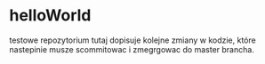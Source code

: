 # helloWorld
testowe repozytorium
tutaj dopisuje kolejne zmiany w kodzie, które nastepinie musze scommitowac i zmegrgowac do master brancha.
